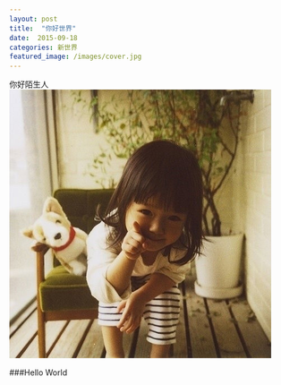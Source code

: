 ```yaml
---
layout: post
title:  "你好世界"
date:  2015-09-18
categories: 新世界
featured_image: /images/cover.jpg
---
```


你好陌生人
![testpic](/res/blog/test.jpg)

###Hello World
